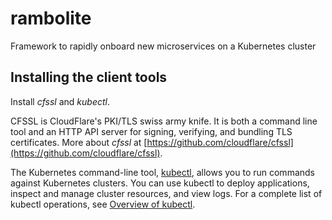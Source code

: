 # rambolite
Framework to rapidly onboard new microservices on a Kubernetes cluster

## Installing the client tools
Install *cfssl* and *kubectl*. 

CFSSL is CloudFlare's PKI/TLS swiss army knife. It is both a command line tool and an HTTP API server for signing, verifying, and bundling TLS certificates.  More about *cfssl* at [https://github.com/cloudflare/cfssl](https://github.com/cloudflare/cfssl). 

The Kubernetes command-line tool, [kubectl](https://kubernetes.io/docs/user-guide/kubectl/), allows you to run commands against Kubernetes clusters. You can use kubectl to deploy applications, inspect and manage cluster resources, and view logs. For a complete list of kubectl operations, see [Overview of kubectl](https://kubernetes.io/docs/reference/kubectl/overview/).





<!--stackedit_data:
eyJoaXN0b3J5IjpbLTkyNjE1MzUxOCwtNTcyNjI0NjE5XX0=
-->